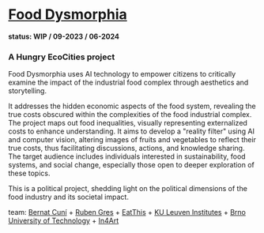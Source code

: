 # [Food Dysmorphia](https://food.cunicode.com)

**status: WIP / 09-2023 / 06-2024**

###  A Hungry EcoCities project 

Food Dysmorphia uses AI technology to empower citizens to critically examine the impact of the industrial food complex through aesthetics and storytelling.

It addresses the hidden economic aspects of the food system, revealing the true costs obscured within the complexities of the food industrial complex. The project maps out food inequalities, visually representing externalized costs to enhance understanding. It aims to develop a "reality filter" using AI and computer vision, altering images of fruits and vegetables to reflect their true costs, thus facilitating discussions, actions, and knowledge sharing. The target audience includes individuals interested in sustainability, food systems, and social change, especially those open to deeper exploration of these topics.

This is a political project, shedding light on the political dimensions of the food industry and its societal impact.

team: [Bernat Cuní](https://www.cunicode.com/bernat-cuni) + [Ruben Gres](https://rubengr.es) + [EatThis](https://eatthis.info/) + [KU Leuven Institutes](https://ai.kuleuven.be/) + [Brno University of Technology](https://www.fit.vut.cz/units/upgm/.en) + [In4Art](https://www.in4art.eu/)